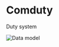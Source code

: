 # Comduty

Duty system

![Data model](https://github.com/anclaev/comduty/tree/main/docs/data-model.png 'Data model')

